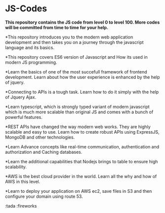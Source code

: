 # JS-Codes

**This repository contains the JS code from level 0 to level 100. 
More codes will be committed from time to time for your help.**

  *This repository introduces you to the modern web application development 
   and then takes you on a journey through the javascript language 
   and its basics.

  *This repository covers ES6 version of Javascript and How its used in modern JS programming.

  *Learn the basics of one of the most succefull framework of frontend development.
   Learn about how the user experience is enhanced by the help of jquery.

  *Connecting to APIs is a tough task. Learn how to do it simply with the help of Jquery Ajax.

  *Learn typescript, which is strongly typed variant of modern javascript which is much more scalable than 
    original JS and comes with a bunch of powerful features.

  *REST APIs have changed the way modern web works. They are highly scalable and easy to use.
    Learn how to create robust APIs using ExpressJS, MongoDB and other technologies.

  *Learn Advance concepts like real-time communication, authentication and authorization and Caching databases.

  *Learn the additional capabilities that Nodejs brings to table to ensure high scalability.

  *AWS is the best cloud provider in the world. Learn all the why and how of AWS in this level.

  *Learn to deploy your application on AWS ec2, save files in S3 and then configure your domain using route 53.
  
  :tada :fireworks

